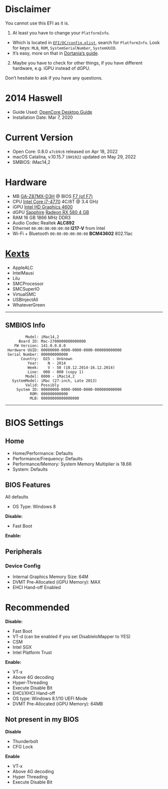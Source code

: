 # Disclaimer

You cannot use this EFI as it is. 

1. At least you have to change your `PlatformInfo`. 
 - Which is located in [`EFI/OC/config.plist`](https://github.com/walteweiss/Hackintosh-GA-Z87MX-D3H/blob/master/EFI/OC/config.plist), search for `PlatformInfo`. Look for keys: `MLB`, `ROM`, `SystemSerialNumber`, `SystemUUID`. 
 - It’s easy, more on that in [Dortania‘s guide](https://dortania.github.io/OpenCore-Post-Install/universal/iservices.html).
2. Maybe you have to check for other things, if you have different hardware, e.g. iGPU instead of dGPU. 

Don’t hesitate to ask if you have any questions.


# 2014 Haswell

- Guide Used: [OpenCore Desktop Guide](https://dortania.github.io/OpenCore-Desktop-Guide/)
- Installation Date: Mar 7, 2020

# Current Version

- Open Core: 0.8.0 `a7cb9c6` released on Apr 18, 2022
- macOS Catalina, v.10.15.7 `19H1922` updated on May 29, 2022
- SMBIOS: iMac14,2

# Hardware

- MB [GA-Z87MX-D3H](Extra/Specification-GA-Z87MX-D3H.md) @ BIOS [F7 (of F7)](https://www.gigabyte.com/Motherboard/GA-Z87MX-D3H-rev-1x/support#support-dl-bios)
- CPU [Intel Core i7-4770](https://ark.intel.com/content/www/us/en/ark/products/75122/intel-core-i7-4770-processor-8m-cache-up-to-3-90-ghz.html) 4C/8T @ 3.4 GHz
- iGPU [Intel HD Graphics 4600](https://downloadcenter.intel.com/product/81496/Intel-HD-Graphics-4600)
- dGPU [Sapphire](https://www.sapphiretech.com/en/consumer/nitro-rx-580-4g-g5) [Radeon RX 580 4 GB](https://www.amd.com/en/products/graphics/radeon-rx-580)
- RAM 16 GB 1866 MHz DDR3
- Audio Codec Realtek **ALC892**
- Ethernet `00:00:00:00:00:00` **I217-V** from Intel 
- Wi-Fi + Bluetooth `00:00:00:00:00:00`  **BCM43602** 802.11ac


# [Kexts](./EFI/OC/Kexts/)

- AppleALC
- IntelMausi
- Lilu
- SMCProcessor
- SMCSuperIO
- VirtualSMC
- USBInjectAll
- WhateverGreen

---

## SMBIOS Info

```
         Model: iMac14,2
      Board ID: Mac-2700000000000000
    FW Version: 141.0.0.0.0
 Hardware UUID: 00000000-0000-0000-0000-000000000000
 Serial Number: 000000000000
       Country:  D25 - Unknown
          Year:    N - 2014
          Week:    V - 50 (10.12.2014-16.12.2014)
          Line:  000 - 000 (copy 1)
         Model: 0000 - iMac14,2
   SystemModel: iMac (27-inch, Late 2013)
         Valid: Possibly
     System ID: 00000000-0000-0000-0000-000000000000
           ROM: 000000000000
           MLB: 00000000000000000
```

---

# BIOS Settings

## Home

- Home/Performance: Defaults
- Performance/Frequency: Defaults
- Performance/Memory: System Memory Multiplier is 18.66
- System: Defaults

## BIOS Features

All defaults

- OS Type: Windows 8 

**Disable:**

- Fast Boot


**Enable:**


## Peripherals

### Device Config

- Internal Graphics Memory Size: 64M
- DVMT Pre-Allocated (iGPU Memory): MAX
- EHCI Hand-off Enabled


# Recommended

**Disable:**

- Fast Boot
- VT-d (can be enabled if you set DisableIoMapper to YES)
- CSM
- Intel SGX
- Intel Platform Trust

**Enable:**

- VT-x
- Above 4G decoding
- Hyper-Threading
- Execute Disable Bit
- EHCI/XHCI Hand-off
- OS type: Windows 8.1/10 UEFI Mode
- DVMT Pre-Allocated (iGPU Memory): 64MB


## Not present in my BIOS

**Disable**

- Thunderbolt
- CFG Lock

**Enable**

- VT-x
- Above 4G decoding
- Hyper Threading
- Execute Disable Bit

